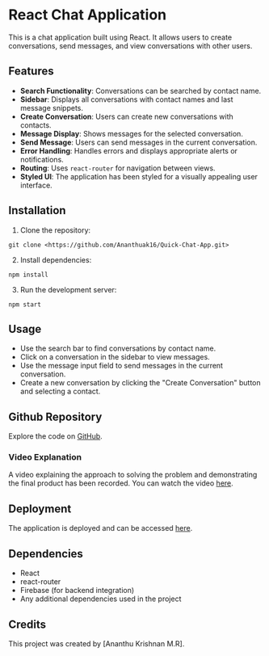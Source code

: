  
# React Chat Application

This is a chat application built using React. It allows users to create conversations, send messages, and view conversations with other users.

## Features

- **Search Functionality**: Conversations can be searched by contact name.
- **Sidebar**: Displays all conversations with contact names and last message snippets.
- **Create Conversation**: Users can create new conversations with contacts.
- **Message Display**: Shows messages for the selected conversation.
- **Send Message**: Users can send messages in the current conversation.
- **Error Handling**: Handles errors and displays appropriate alerts or notifications.
- **Routing**: Uses `react-router` for navigation between views.
- **Styled UI**: The application has been styled for a visually appealing user interface.

## Installation

1. Clone the repository:

```
git clone <https://github.com/Ananthuak16/Quick-Chat-App.git>
```

2. Install dependencies:

```
npm install
```

3. Run the development server:

```
npm start
```

## Usage

- Use the search bar to find conversations by contact name.
- Click on a conversation in the sidebar to view messages.
- Use the message input field to send messages in the current conversation.
- Create a new conversation by clicking the "Create Conversation" button and selecting a contact.

## Github Repository

Explore the code on [GitHub](<https://github.com/Ananthuak16/Quick-Chat-App.git>).


### Video Explanation

A video explaining the approach to solving the problem and demonstrating the final product has been recorded. You can watch the video [here](<https://drive.google.com/file/d/1q7kvYxq-AnYaz9ZHQhVNmcVgSZK_cvIT/view>).


## Deployment

The application is deployed and can be accessed [here](https://stellular-kangaroo-fc9bfe.netlify.app/).


## Dependencies

- React
- react-router
- Firebase (for backend integration)
- Any additional dependencies used in the project

## Credits

This project was created by [Ananthu Krishnan M.R].


